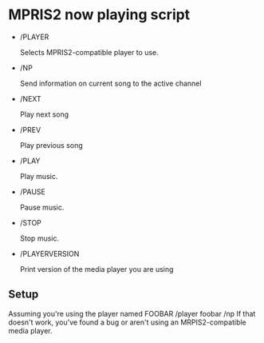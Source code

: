 # MPRIS2 now playing script #

* /PLAYER <player name>
   <p>Selects MPRIS2-compatible player to use.</p>
* /NP
   <p>Send information on current song to the active channel</p>
* /NEXT
   <p>Play next song</p>
* /PREV
   <p>Play previous song</p>
* /PLAY
   <p>Play music.</p>
* /PAUSE
   <p>Pause music.</p>
* /STOP
   <p>Stop music.</p>
* /PLAYERVERSION
   <p>Print version of the media player you are using</p>

## Setup ##

Assuming you're using the player named FOOBAR
    /player foobar
    /np
If that doesn't work, you've found a bug or aren't using an MRPIS2-compatible media player.
